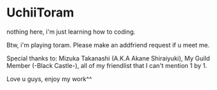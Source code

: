# UchiiToram
nothing here, i'm just learning how to coding.

Btw, i'm playing toram. Please make an addfriend request if u meet me.

Special thanks to:
Mizuka Takanashi (A.K.A Akane Shiraiyuki), My Guild Member (-Black Castle-), all of my friendlist that I can't mention 1 by 1.

Love u guys, enjoy my work^^
